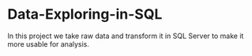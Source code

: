 # Data-Exploring-in-SQL
In this project we take raw data and transform it in SQL Server to make it more usable for analysis.
